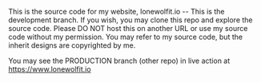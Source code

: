 This is the source code for my website, lonewolfit.io -- This is the development branch.
If you wish, you may clone this repo and explore the source code. Please DO NOT host this on another URL or use my source code without my permission.
You may refer to my source code, but the inherit designs are copyrighted by me.

You may see the PRODUCTION branch (other repo) in live action at
https://www.lonewolfit.io